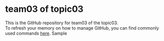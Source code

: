 # team03 of topic03 
 This is the GitHub repository for team03 of the topic03.  
 To refresh your memory on how to manage GitHub, you can find commonly used commands [here](https://github.com/joshnh/Git-Commands). 
 Sample